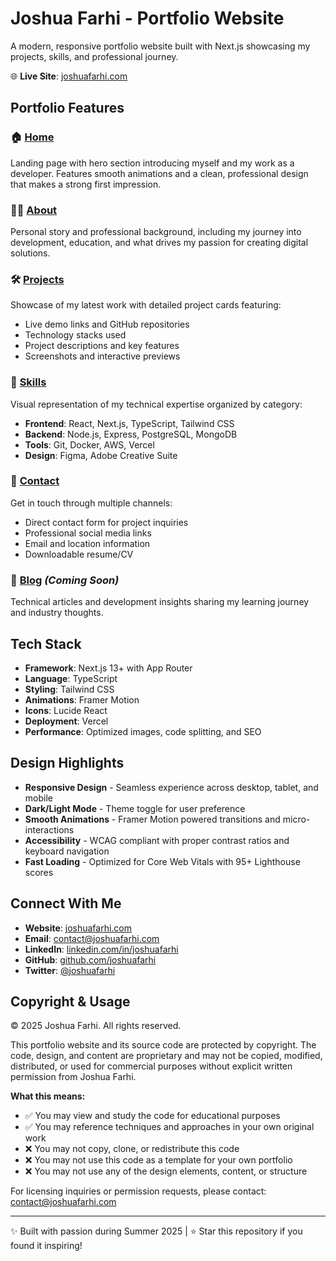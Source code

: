# Joshua Farhi - Portfolio Website

A modern, responsive portfolio website built with Next.js showcasing my projects, skills, and professional journey.

🌐 **Live Site**: [joshuafarhi.com](https://joshuafarhi.com)

## Portfolio Features

### 🏠 [Home](https://joshuafarhi.com)
Landing page with hero section introducing myself and my work as a developer. Features smooth animations and a clean, professional design that makes a strong first impression.

### 👨‍💻 [About](https://joshuafarhi.com/about)
Personal story and professional background, including my journey into development, education, and what drives my passion for creating digital solutions.

### 🛠️ [Projects](https://joshuafarhi.com/projects)
Showcase of my latest work with detailed project cards featuring:
- Live demo links and GitHub repositories
- Technology stacks used
- Project descriptions and key features
- Screenshots and interactive previews

### 💼 [Skills](https://joshuafarhi.com/skills)
Visual representation of my technical expertise organized by category:
- **Frontend**: React, Next.js, TypeScript, Tailwind CSS
- **Backend**: Node.js, Express, PostgreSQL, MongoDB
- **Tools**: Git, Docker, AWS, Vercel
- **Design**: Figma, Adobe Creative Suite

### 📧 [Contact](https://joshuafarhi.com/contact)
Get in touch through multiple channels:
- Direct contact form for project inquiries
- Professional social media links
- Email and location information
- Downloadable resume/CV

### 📱 [Blog](https://joshuafarhi.com/blog) *(Coming Soon)*
Technical articles and development insights sharing my learning journey and industry thoughts.

## Tech Stack

- **Framework**: Next.js 13+ with App Router
- **Language**: TypeScript
- **Styling**: Tailwind CSS
- **Animations**: Framer Motion
- **Icons**: Lucide React
- **Deployment**: Vercel
- **Performance**: Optimized images, code splitting, and SEO

## Design Highlights

- **Responsive Design** - Seamless experience across desktop, tablet, and mobile
- **Dark/Light Mode** - Theme toggle for user preference
- **Smooth Animations** - Framer Motion powered transitions and micro-interactions
- **Accessibility** - WCAG compliant with proper contrast ratios and keyboard navigation
- **Fast Loading** - Optimized for Core Web Vitals with 95+ Lighthouse scores

## Connect With Me

- **Website**: [joshuafarhi.com](https://joshuafarhi.com)
- **Email**: contact@joshuafarhi.com
- **LinkedIn**: [linkedin.com/in/joshuafarhi](https://linkedin.com/in/joshuafarhi)
- **GitHub**: [github.com/joshuafarhi](https://github.com/joshuafarhi)
- **Twitter**: [@joshuafarhi](https://twitter.com/joshuafarhi)

## Copyright & Usage

© 2025 Joshua Farhi. All rights reserved.

This portfolio website and its source code are protected by copyright. The code, design, and content are proprietary and may not be copied, modified, distributed, or used for commercial purposes without explicit written permission from Joshua Farhi.

**What this means:**
- ✅ You may view and study the code for educational purposes
- ✅ You may reference techniques and approaches in your own original work
- ❌ You may not copy, clone, or redistribute this code
- ❌ You may not use this code as a template for your own portfolio
- ❌ You may not use any of the design elements, content, or structure

For licensing inquiries or permission requests, please contact: contact@joshuafarhi.com

---

✨ Built with passion during Summer 2025 | ⭐ Star this repository if you found it inspiring!
